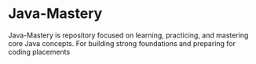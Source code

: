 # Java-Mastery
Java-Mastery is repository  focused on learning, practicing, and mastering core Java concepts. For building strong foundations and preparing for coding placements
